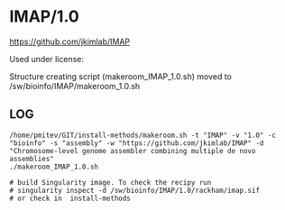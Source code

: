 IMAP/1.0
========================

<https://github.com/jkimlab/IMAP>

Used under license:



Structure creating script (makeroom_IMAP_1.0.sh) moved to /sw/bioinfo/IMAP/makeroom_1.0.sh

LOG
---

    /home/pmitev/GIT/install-methods/makeroom.sh -t "IMAP" -v "1.0" -c "bioinfo" -s "assembly" -w "https://github.com/jkimlab/IMAP" -d "Chromosome-level genome assembler combining multiple de novo assemblies"
    ./makeroom_IMAP_1.0.sh

    # build Singularity image. To check the recipy run
    # singularity inspect -d /sw/bioinfo/IMAP/1.0/rackham/imap.sif
    # or check in  install-methods 
    

